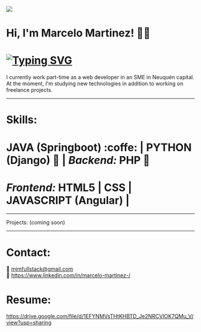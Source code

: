 ![](https://github.com/hebertdev1/hebertdev1/blob/master/javascript.gif)
#  Hi, I'm Marcelo Martinez! 👋👋


# [![Typing SVG](https://readme-typing-svg.herokuapp.com?color=%2336BCF7&lines=I'm+a+Full+Stack+Web+Developer)](https://git.io/typing-svg)

 I currently work part-time as a web developer in an SME in Neuquén capital. At the moment, I'm studying new technologies in addition to working on freelance projects.


------------


# Skills:
    
# JAVA (Springboot) :coffe: | PYTHON (Django) :snake: |  _Backend:_ PHP :elephant:

 
# _Frontend:_ HTML5 | CSS | JAVASCRIPT (Angular) |                 
            
------------

 Projects: (coming soon)

  ------------
# Contact:

📧 mjmfullstack@gmail.com 
  <br/>
💎 https://www.linkedin.com/in/marcelo-martinez-/
<br/>

  
  # Resume: 
  
  https://drive.google.com/file/d/1EFYNMVsTHtKHBTD_Je2NRCVlOK7QMu_V/view?usp=sharing
